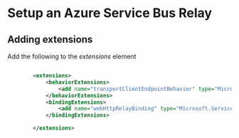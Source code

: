 # Setup an Azure Service Bus Relay

## Adding extensions

Add the following to the _extensions_ element
```xml

		<extensions>
			<behaviorExtensions>
				<add name="transportClientEndpointBehavior" type="Microsoft.ServiceBus.Configuration.TransportClientEndpointBehaviorElement, Microsoft.ServiceBus, Culture=neutral, PublicKeyToken=31bf3856ad364e35" />
			</behaviorExtensions>
			<bindingExtensions>
				<add name="webHttpRelayBinding" type="Microsoft.ServiceBus.Configuration.WebHttpRelayBindingCollectionElement, Microsoft.ServiceBus, Culture=neutral, PublicKeyToken=31bf3856ad364e35" />
			</bindingExtensions>

		</extensions>


```

